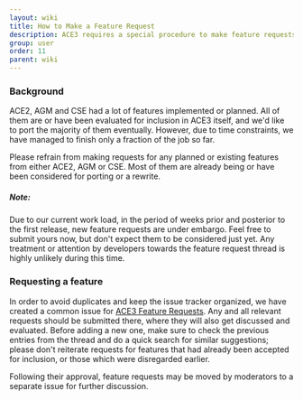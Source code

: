 ```yaml
---
layout: wiki
title: How to Make a Feature Request
description: ACE3 requires a special procedure to make feature requests. Because due to our current work load, in the period of weeks prior and posterior to the first release, new feature requests are under embargo.
group: user
order: 11
parent: wiki
---
```


### Background
ACE2, AGM and CSE had a lot of features implemented or planned. All of them are or have been evaluated for inclusion in ACE3 itself, and we'd like to port the majority of them eventually. However, due to time constraints, we have managed to finish only a fraction of the job so far.

Please refrain from making requests for any planned or existing features from either ACE2, AGM or CSE. Most of them are already being or have been considered for porting or a rewrite.

<div class="panel callout">
    <h5>Note:</h5>
    <p>Due to our current work load, in the period of weeks prior and posterior to the first release, new feature requests are under embargo. Feel free to submit yours now, but don't expect them to be considered just yet. Any treatment or attention by developers towards the feature request thread is highly unlikely during this time.</p>
</div>

### Requesting a feature
In order to avoid duplicates and keep the issue tracker organized, we have created a common issue for <a href="{{ site.ace.githubUrl }}/issues/3594/" target="_blank">ACE3 Feature Requests</a>. Any and all relevant requests should be submitted there, where they will also get discussed and evaluated. Before adding a new one, make sure to check the previous entries from the thread and do a quick search for similar suggestions; please don't reiterate requests for features that had already been accepted for inclusion, or those which were disregarded earlier.

Following their approval, feature requests may be moved by moderators to a separate issue for further discussion.
